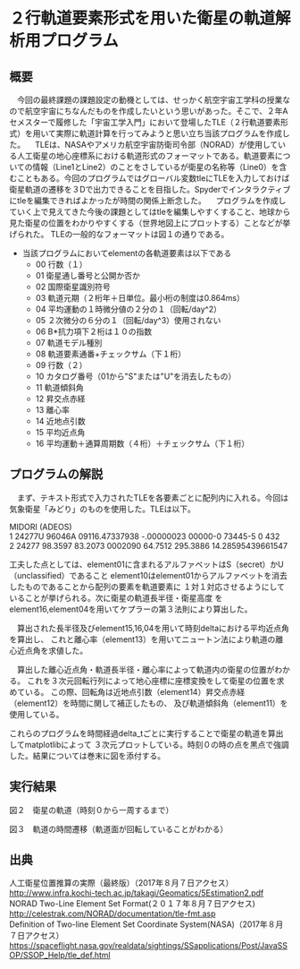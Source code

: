 # ２行軌道要素形式を用いた衛星の軌道解析用プログラム

##  概要
　今回の最終課題の課題設定の動機としては、せっかく航空宇宙工学科の授業なので航空宇宙にちなんだものを作成したいという思いがあった。そこで、２年Aセメスターで履修した「宇宙工学入門」において登場したTLE（２行軌道要素形式）を用いて実際に軌道計算を行ってみようと思い立ち当該プログラムを作成した。
　TLEは、NASAやアメリカ航空宇宙防衛司令部（NORAD）が使用している人工衛星の地心座標系における軌道形式のフォーマットである。軌道要素についての情報（Line1とLine2）のことをさしているが衛星の名称等（Line0）を含むこともある。今回のプログラムではグローバル変数tleにTLEを入力しておけば衛星軌道の遷移を３Dで出力できることを目指した。Spyderでインタラクティブにtleを編集できればよかったが時間の関係上断念した。
　プログラムを作成していく上で見えてきた今後の課題としてはtleを編集しやすくすること、地球から見た衛星の位置をわかりやすくする（世界地図上にプロットする）ことなどが挙げられた。
TLEの一般的なフォーマットは図１の通りである。

- 当該プログラムにおいてelementの各軌道要素は以下である
    - 00 行数（１）
    - 01 衛星通し番号と公開か否か
    - 02 国際衛星識別符号
    - 03 軌道元期（２桁年＋日単位。最小桁の制度は0.864ms）
    - 04 平均運動の１時微分値の２分の１（回転/day^2）
    - 05 ２次微分の６分の１（回転/day^3）使用されない
    - 06 B*抗力項下２桁は１０の指数
    - 07 軌道モデル種別
    - 08 軌道要素通番+チェックサム（下１桁）
    - 09 行数（２）
    - 10 カタログ番号（01から"S"または"U"を消去したもの）
    - 11 軌道傾斜角
    - 12 昇交点赤経
    - 13 離心率
    - 14 近地点引数
    - 15 平均近点角
    - 16 平均運動＋通算周期数（４桁）＋チェックサム（下１桁）

##  プログラムの解説
　まず、テキスト形式で入力されたTLEを各要素ごとに配列内に入れる。今回は気象衛星「みどり」のものを使用した。TLEは以下。

MIDORI (ADEOS)  
1 24277U 96046A   09116.47337938 -.00000023  00000-0  73445-5 0   432  
2 24277  98.3597  83.2073 0002090  64.7512 295.3886 14.28595439661547

工夫した点としては、element01に含まれるアルファベットはS（secret）かU（unclassified）であること
element10はelement01からアルファベットを消去したものであることから配列の要素を軌道要素に
１対１対応させるようにしていることが挙げられる。次に衛星の軌道長半径・衛星高度
をelement16,element04を用いてケプラーの第３法則により算出した。

　算出された長半径及びelement15,16,04を用いて時刻deltaにおける平均近点角を算出し、
これと離心率（element13）を用いてニュートン法により軌道の離心近点角を求値した。

　算出した離心近点角・軌道長半径・離心率によって軌道内の衛星の位置がわかる。
これを３次元回転行列によって地心座標に座標変換をして衛星の位置を求めている。
この際、回転角は近地点引数（element14）昇交点赤経（element12）を時間に関して補正したもの、
及び軌道傾斜角（element11）を使用している。  

これらのプログラムを時間経過delta_tごとに実行することで衛星の軌道を算出してmatplotlibによって
３次元プロットしている。時刻０の時の点を黒点で強調した。結果については巻末に図を添付する。

##  実行結果


図２　衛星の軌道（時刻０から一周するまで）

図３　軌道の時間遷移（軌道面が回転していることがわかる）

##  出典
人工衛星位置推算の実際（最終版）（2017年８月７日アクセス）
http://www.infra.kochi-tech.ac.jp/takagi/Geomatics/5Estimation2.pdf  
NORAD Two-Line Element Set Format(２０１７年８月７日アクセス)
http://celestrak.com/NORAD/documentation/tle-fmt.asp  
Definition of Two-line Element Set Coordinate System(NASA)（2017年８月７日アクセス）
https://spaceflight.nasa.gov/realdata/sightings/SSapplications/Post/JavaSSOP/SSOP_Help/tle_def.html

